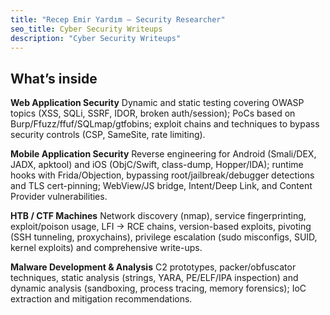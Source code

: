 ```yaml
---
title: "Recep Emir Yardım — Security Researcher"
seo_title: Cyber Security Writeups
description: "Cyber Security Writeups"
---
```


## What’s inside
**Web Application Security** Dynamic and static testing covering OWASP topics (XSS, SQLi, SSRF, IDOR, broken auth/session); PoCs based on Burp/Ffuzz/ffuf/SQLmap/gtfobins; exploit chains and techniques to bypass security controls (CSP, SameSite, rate limiting).

**Mobile Application Security** Reverse engineering for Android (Smali/DEX, JADX, apktool) and iOS (ObjC/Swift, class-dump, Hopper/IDA); runtime hooks with Frida/Objection, bypassing root/jailbreak/debugger detections and TLS cert-pinning; WebView/JS bridge, Intent/Deep Link, and Content Provider vulnerabilities.

**HTB / CTF Machines** Network discovery (nmap), service fingerprinting, exploit/poison usage, LFI → RCE chains, version-based exploits, pivoting (SSH tunneling, proxychains), privilege escalation (sudo misconfigs, SUID, kernel exploits) and comprehensive write-ups.

**Malware Development & Analysis** C2 prototypes, packer/obfuscator techniques, static analysis (strings, YARA, PE/ELF/IPA inspection) and dynamic analysis (sandboxing, process tracing, memory forensics); IoC extraction and mitigation recommendations.
